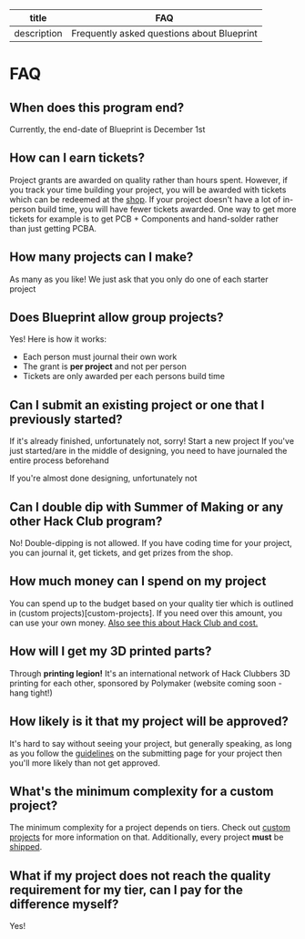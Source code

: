 | title       | FAQ                                        |
| ----------- | ------------------------------------------ |
| description | Frequently asked questions about Blueprint |

# FAQ

## When does this program end?
Currently, the end-date of Blueprint is December 1st

## How can I earn tickets?
Project grants are awarded on quality rather than hours spent. However, if you track your time building your project, you will be awarded with tickets which can be redeemed at the [shop](/shop). If your project doesn't have a lot of in-person build time, you will have fewer tickets awarded. One way to get more tickets for example is to get PCB + Components and hand-solder rather than just getting PCBA. 

## How many projects can I make?
As many as you like! We just ask that you only do one of each starter project

## Does Blueprint allow group projects?
Yes! Here is how it works: 
- Each person must journal their own work
- The grant is **per project** and not per person
- Tickets are only awarded per each persons build time

## Can I submit an existing project or one that I previously started?
If it's already finished, unfortunately not, sorry! Start a new project
If you've just started/are in the middle of designing, you need to have journaled the entire process beforehand

If you're almost done designing, unfortunately not

## Can I double dip with Summer of Making or any other Hack Club program?
No! Double-dipping is not allowed. If you have coding time for your project, you can journal it, get tickets, and get prizes from the shop.

## How much money can I spend on my project
You can spend up to the budget based on your quality tier which is outlined in (custom projects)[custom-projects]. If you need over this amount, you can use your own money. [Also see this about Hack Club and cost.](/guides/the-talk)

## How will I get my 3D printed parts?
Through **printing legion!** It's an international network of Hack Clubbers 3D printing for each other, sponsored by Polymaker (website coming soon - hang tight!)

## How likely is it that my project will be approved?
It's hard to say without seeing your project, but generally speaking, as long as you follow the [guidelines](/guides/custom-projects) on the submitting page for your project then you'll more likely than not get approved.

## What's the minimum complexity for a custom project?
The minimum complexity for a project depends on tiers. Check out [custom projects](/guides/custom-projects) for more information on that. Additionally, every project **must** be [shipped](/guides/shipping).

## What if my project does not reach the quality requirement for my tier, can I pay for the difference myself?
Yes!